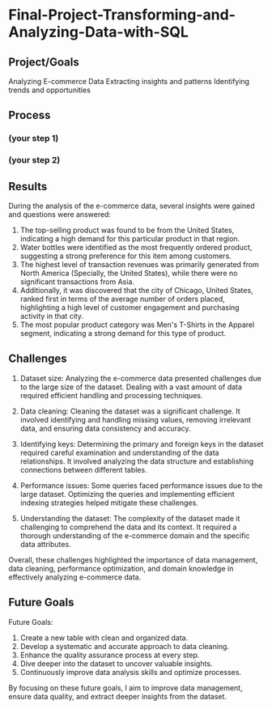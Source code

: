 # Final-Project-Transforming-and-Analyzing-Data-with-SQL

## Project/Goals

Analyzing E-commerce Data
Extracting insights and patterns
Identifying trends and opportunities

## Process
### (your step 1)
### (your step 2)

## Results
During the analysis of the e-commerce data, several insights were gained and questions were answered:

1. The top-selling product was found to be from the United States, indicating a high demand for this particular product in that region.
2. Water bottles were identified as the most frequently ordered product, suggesting a strong preference for this item among customers.
3. The highest level of transaction revenues was primarily generated from North America (Specially, the United States), while there were no significant 
   transactions from Asia.
4. Additionally, it was discovered that the city of Chicago, United States, ranked first in terms of the average number of orders placed, highlighting a high level 
   of customer engagement and purchasing activity in that city.
5. The most popular product category was Men's T-Shirts in the Apparel segment, indicating a strong demand for this type of product.
 
## Challenges 

1. Dataset size: Analyzing the e-commerce data presented challenges due to the large size of the dataset. Dealing with a vast amount of data required efficient handling and processing techniques.

2. Data cleaning: Cleaning the dataset was a significant challenge. It involved identifying and handling missing values, removing irrelevant data, and ensuring data consistency and accuracy.

3. Identifying keys: Determining the primary and foreign keys in the dataset required careful examination and understanding of the data relationships. It involved analyzing the data structure and establishing connections between different tables.

4. Performance issues: Some queries faced performance issues due to the large dataset. Optimizing the queries and implementing efficient indexing strategies helped mitigate these challenges.

5. Understanding the dataset: The complexity of the dataset made it challenging to comprehend the data and its context. It required a thorough understanding of the e-commerce domain and the specific data attributes.

Overall, these challenges highlighted the importance of data management, data cleaning, performance optimization, and domain knowledge in effectively analyzing e-commerce data.
## Future Goals
Future Goals:

1. Create a new table with clean and organized data.
2. Develop a systematic and accurate approach to data cleaning.
3. Enhance the quality assurance process at every step.
4. Dive deeper into the dataset to uncover valuable insights.
5. Continuously improve data analysis skills and optimize processes.

By focusing on these future goals, I aim to improve data management, ensure data quality, and extract deeper insights from the dataset.
